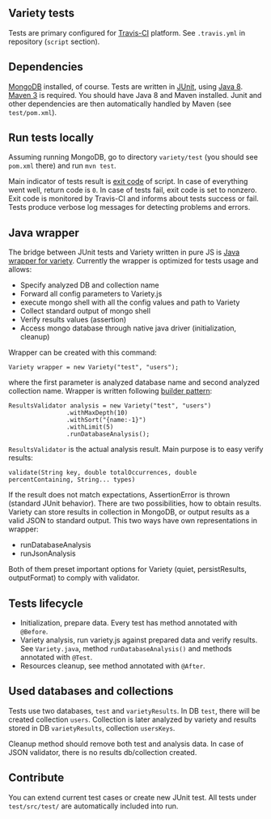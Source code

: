 ## Variety tests
Tests are primary configured for [Travis-CI](https://travis-ci.org/variety/variety) platform. See `.travis.yml` in repository (`script` section).

## Dependencies
[MongoDB](http://www.mongodb.org) installed, of course. Tests are written in [JUnit](http://junit.org/), using [Java 8](http://http://docs.oracle.com/javase/8/). [Maven 3](https://maven.apache.org/) is required.
You should have Java 8 and Maven installed. Junit and other dependencies are then automatically handled by Maven (see `test/pom.xml`).

## Run tests locally

Assuming running MongoDB, go to directory `variety/test` (you should see `pom.xml` there) and run `mvn test`.

Main indicator of tests result is [exit code](http://tldp.org/LDP/abs/html/exit-status.html) of script.
In case of everything went well, return code is `0`. In case of tests fail, exit code is set to nonzero. Exit code is monitored by Travis-CI and informs about tests success or fail.
Tests produce verbose log messages for detecting problems and errors.

## Java wrapper
The bridge between JUnit tests and Variety written in pure JS is [Java wrapper for variety](https://github.com/variety/variety/blob/master/test/src/main/java/com/github/variety/Variety.java).
Currently the wrapper is optimized for tests usage and allows:

- Specify analyzed DB and collection name
- Forward all config parameters to Variety.js
- execute mongo shell with all the config values and path to Variety
- Collect standard output of mongo shell
- Verify results values (assertion)
- Access mongo database through native java driver (initialization, cleanup)

Wrapper can be created with this command:

```
Variety wrapper = new Variety("test", "users");
```

where the first parameter is analyzed database name and second analyzed collection name. Wrapper is written following
[builder pattern](https://en.wikipedia.org/wiki/Builder_pattern):

```
ResultsValidator analysis = new Variety("test", "users")
                .withMaxDepth(10)
                .withSort("{name:-1}")
                .withLimit(5)
                .runDatabaseAnalysis();
```

```ResultsValidator``` is the actual analysis result. Main purpose is to easy verify results:

```
validate(String key, double totalOccurrences, double percentContaining, String... types)
```
If the result does not match expectations, AssertionError is thrown (standard JUnit behavior). There are two possibilities,
how to obtain results. Variety can store results in collection in MongoDB, or output results as a valid JSON to standard
output. This two ways have own representations in wrapper:

- runDatabaseAnalysis
- runJsonAnalysis

Both of them preset important options for Variety (quiet, persistResults, outputFormat) to comply with validator.


## Tests lifecycle
 - Initialization, prepare data. Every test has method annotated with `@Before`.
 - Variety analysis, run variety.js against prepared data and verify results. See `Variety.java`, method `runDatabaseAnalysis()` and methods annotated with `@Test`.
 - Resources cleanup, see method annotated with `@After`.

## Used databases and collections
Tests use two databases, `test` and `varietyResults`. In DB `test`, there will be created collection `users`.
Collection is later analyzed by variety and results stored in DB `varietyResults`, collection `usersKeys`.

Cleanup method should remove both test and analysis data. In case of JSON validator, there is no results db/collection created.

## Contribute
You can extend current test cases or create new JUnit test. All tests under `test/src/test/` are automatically included into run.